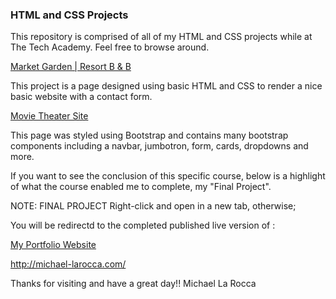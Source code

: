 ### HTML and CSS Projects


This repository is comprised of all of my HTML and CSS projects while at The Tech Academy.
Feel free to browse around.


[Market Garden | Resort B & B](https://github.com/Michael1388/HTML_CSS_projects/blob/main/COURSEWORK/BOOTSTRAP/Basic_HTML_Website/PROJECT/index.html)

This project is a page designed using basic HTML and CSS to render a nice basic website with a contact form.

[Movie Theater Site](https://github.com/Michael1388/HTML_CSS_projects/blob/main/COURSEWORK/BOOTSTRAP/Bootstrap4_project/academy_cinemas.html)

This page was styled using Bootstrap and contains many bootstrap components including a navbar, jumbotron, form, cards, dropdowns and more.

If you want to see the conclusion of this specific course,
below is a highlight of what the course enabled me to complete, my "Final Project".

NOTE: 
FINAL PROJECT
Right-click and open in a new tab, otherwise;

You will be redirectd to the completed published live version of :

[My Portfolio Website](http://michael-larocca.com/)

 http://michael-larocca.com/ 

Thanks for visiting and have a great day!!
Michael La Rocca
